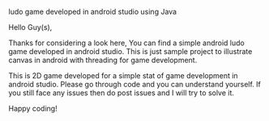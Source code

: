 ludo game developed in android studio using Java



Hello Guy(s),

Thanks for considering a look here, You can find a simple android ludo game developed in android studio. This is just sample project to illustrate canvas in android with threading for game development. 

This is 2D game developed for a simple stat of game development in android studio. Please go through code and you can understand yourself. If you still face any issues then do post issues and I will try to solve it.

Happy coding!
